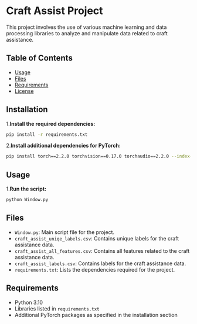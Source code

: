 
# Craft Assist Project

This project involves the use of various machine learning and data processing libraries to analyze and manipulate data related to craft assistance.

## Table of Contents

- [Usage](#usage)
- [Files](#files)
- [Requirements](#requirements)
- [License](#license)

## Installation

1.**Install the required dependencies:**

   ```sh
   pip install -r requirements.txt
   ```

2.**Install additional dependencies for PyTorch:**

   ```sh
   pip install torch==2.2.0 torchvision==0.17.0 torchaudio==2.2.0 --index-url https://download.pytorch.org/whl/cu118
   ```

## Usage

1.**Run the script:**

   ```sh
   python Window.py
   ```

## Files

- `Window.py`: Main script file for the project.
- `craft_assist_uniqe_labels.csv`: Contains unique labels for the craft assistance data.
- `craft_assist_all_features.csv`: Contains all features related to the craft assistance data.
- `craft_assist_labels.csv`: Contains labels for the craft assistance data.
- `requirements.txt`: Lists the dependencies required for the project.

## Requirements

- Python 3.10
- Libraries listed in `requirements.txt`
- Additional PyTorch packages as specified in the installation section
